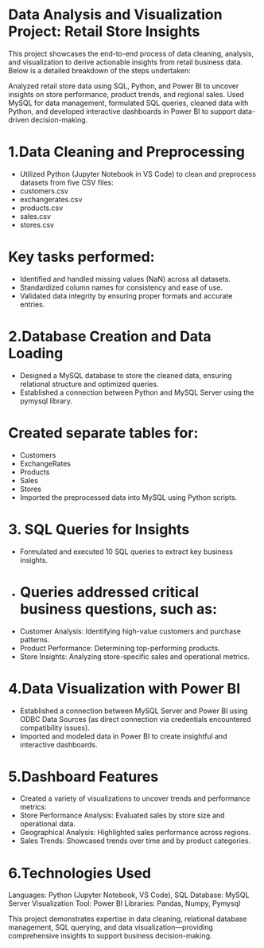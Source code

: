 # Data Analysis and Visualization Project: Retail Store Insights
This project showcases the end-to-end process of data cleaning, analysis, and visualization to derive actionable insights from retail business data. Below is a detailed breakdown of the steps undertaken:

Analyzed retail store data using SQL, Python, and Power BI to uncover insights on store performance, product trends, and regional sales. Used MySQL for data management, formulated SQL queries, cleaned data with Python, and developed interactive dashboards in Power BI to support data-driven decision-making.

# 1.Data Cleaning and Preprocessing
- Utilized Python (Jupyter Notebook in VS Code) to clean and preprocess datasets from five CSV files:
- customers.csv
- exchangerates.csv
- products.csv
- sales.csv
- stores.csv
# Key tasks performed:
- Identified and handled missing values (NaN) across all datasets.
- Standardized column names for consistency and ease of use.
- Validated data integrity by ensuring proper formats and accurate entries.

# 2.Database Creation and Data Loading
- Designed a MySQL database to store the cleaned data, ensuring relational structure and optimized queries.
- Established a connection between Python and MySQL Server using the pymysql library.
# Created separate tables for:
- Customers
- ExchangeRates
- Products
- Sales
- Stores
- Imported the preprocessed data into MySQL using Python scripts.

# 3. SQL Queries for Insights
- Formulated and executed 10 SQL queries to extract key business insights.
- # Queries addressed critical business questions, such as:
- Customer Analysis: Identifying high-value customers and purchase patterns.
- Product Performance: Determining top-performing products.
- Store Insights: Analyzing store-specific sales and operational metrics.

# 4.Data Visualization with Power BI
- Established a connection between MySQL Server and Power BI using ODBC Data Sources (as direct connection via credentials encountered compatibility issues).
- Imported and modeled data in Power BI to create insightful and interactive dashboards.

# 5.Dashboard Features
- Created a variety of visualizations to uncover trends and performance metrics:
- Store Performance Analysis: Evaluated sales by store size and operational data.
- Geographical Analysis: Highlighted sales performance across regions.
- Sales Trends: Showcased trends over time and by product categories.

# 6.Technologies Used
Languages: Python (Jupyter Notebook, VS Code), SQL
Database: MySQL Server
Visualization Tool: Power BI
Libraries: Pandas, Numpy, Pymysql

This project demonstrates expertise in data cleaning, relational database management, SQL querying, and data visualization—providing comprehensive insights to support business decision-making.


















